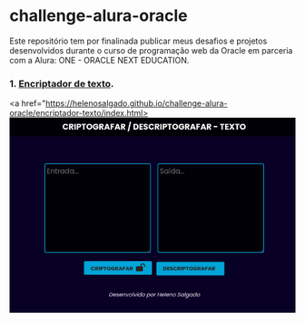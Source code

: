 # challenge-alura-oracle

 Este repositório tem por finalinada publicar meus desafios e projetos  desenvolvidos durante o curso de programação web da Oracle em parceria com a Alura: ONE - ORACLE NEXT EDUCATION.

### 1. [Encriptador de texto](https://helenosalgado.github.io/challenge-oracle-one/encriptador-texto/index.html).

<a href="https://helenosalgado.github.io/challenge-alura-oracle/encriptador-texto/index.html><img src="img/Captura%20de%20tela%20de%202022-06-05%2016-01-10.png"></a>
